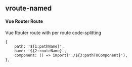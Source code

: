 ## vroute-named
#### Vue Router Route
Vue Router route with per route code-splitting
```
{
	path: '${1:pathName}',
	name: '${2:routeName}',
	component: () => import('./${3:pathToComponent}'),
},
```
